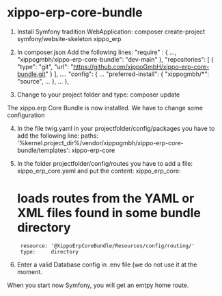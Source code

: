 # xippo-erp-core-bundle

1. Install Symfony tradition WebApplication:
composer create-project symfony/website-skeleton xippo_erp

2. In composer.json Add the following lines:
"require" : { ...,
        "xippogmbh/xippo-erp-core-bundle": "dev-main"
		},
"repositories": [
	{
		"type": "git",
		"url": "https://github.com/xippoGmbH/xippo-erp-core-bundle.git"
	}
],
....
"config": {
	...
	"preferred-install": {
		"xippogmbh/*": "source",
		...
	},
	...
},

3. Change to your project folder and type: composer update

The xippo.erp Core Bundle is now installed. We have to change some configuration

4. In the file twig.yaml in your projectfolder/config/packages you have to add the following line:
	paths:
		'%kernel.project_dir%/vendor/xippogmbh/xippo-erp-core-bundle/templates': xippo-erp-core

5. In the folder projectfolder/config/routes you have to add a file: xippo_erp_core.yaml and put the content:
	xippo_erp_core:
    # loads routes from the YAML or XML files found in some bundle directory
		resource: '@XippoErpCoreBundle/Resources/config/routing/'
		type:     directory

6. Enter a valid Database config in .env file (we do not use it at the moment.

When you start now Symfony, you will get an emtpy home route.